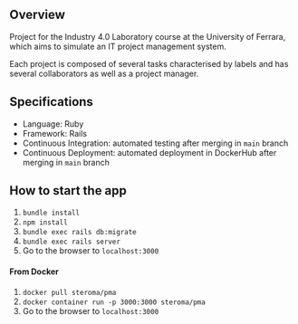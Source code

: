 ## Overview
Project for the Industry 4.0 Laboratory course at the University of Ferrara, which aims to simulate an IT project management system.

Each project is composed of several tasks characterised by labels and has several collaborators as well as a project manager.

## Specifications
- Language: Ruby
- Framework: Rails
- Continuous Integration: automated testing after merging in `main` branch
- Continuous Deployment: automated deployment in DockerHub after merging in `main` branch

## How to start the app
1. `bundle install`
2. `npm install`
3. `bundle exec rails db:migrate`
4. `bundle exec rails server`
5. Go to the browser to `localhost:3000`

#### From Docker
1. `docker pull steroma/pma`
2. `docker container run -p 3000:3000 steroma/pma`
3. Go to the browser to `localhost:3000`
